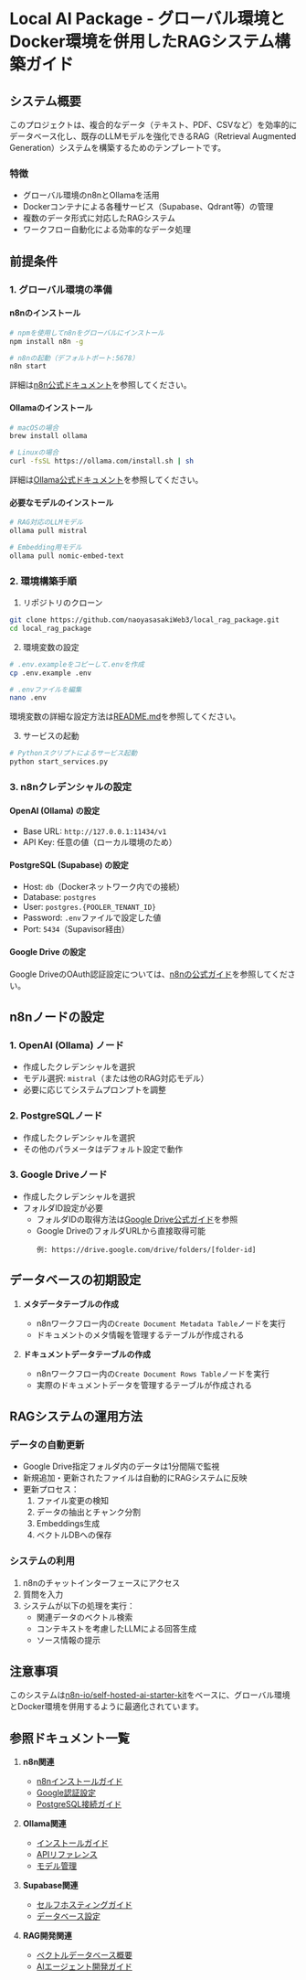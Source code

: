 # Local AI Package - グローバル環境とDocker環境を併用したRAGシステム構築ガイド

## システム概要

このプロジェクトは、複合的なデータ（テキスト、PDF、CSVなど）を効率的にデータベース化し、既存のLLMモデルを強化できるRAG（Retrieval Augmented Generation）システムを構築するためのテンプレートです。

### 特徴
- グローバル環境のn8nとOllamaを活用
- Dockerコンテナによる各種サービス（Supabase、Qdrant等）の管理
- 複数のデータ形式に対応したRAGシステム
- ワークフロー自動化による効率的なデータ処理

## 前提条件

### 1. グローバル環境の準備

#### n8nのインストール
```bash
# npmを使用してn8nをグローバルにインストール
npm install n8n -g

# n8nの起動（デフォルトポート:5678）
n8n start
```
詳細は[n8n公式ドキュメント](https://docs.n8n.io/hosting/installation/npm/)を参照してください。

#### Ollamaのインストール
```bash
# macOSの場合
brew install ollama

# Linuxの場合
curl -fsSL https://ollama.com/install.sh | sh
```
詳細は[Ollama公式ドキュメント](https://ollama.com/download)を参照してください。

#### 必要なモデルのインストール
```bash
# RAG対応のLLMモデル
ollama pull mistral

# Embedding用モデル
ollama pull nomic-embed-text
```

### 2. 環境構築手順

1. リポジトリのクローン
```bash
git clone https://github.com/naoyasasakiWeb3/local_rag_package.git
cd local_rag_package
```

2. 環境変数の設定
```bash
# .env.exampleをコピーして.envを作成
cp .env.example .env

# .envファイルを編集
nano .env
```
環境変数の詳細な設定方法は[README.md](./README.md)を参照してください。

3. サービスの起動
```bash
# Pythonスクリプトによるサービス起動
python start_services.py
```

### 3. n8nクレデンシャルの設定

#### OpenAI (Ollama) の設定
- Base URL: `http://127.0.0.1:11434/v1`
- API Key: 任意の値（ローカル環境のため）

#### PostgreSQL (Supabase) の設定
- Host: `db`（Dockerネットワーク内での接続）
- Database: `postgres`
- User: `postgres.{POOLER_TENANT_ID}`
- Password: `.env`ファイルで設定した値
- Port: `5434`（Supavisor経由）

#### Google Drive の設定
Google DriveのOAuth認証設定については、[n8nの公式ガイド](https://docs.n8n.io/integrations/builtin/credentials/google/oauth-single-service/)を参照してください。

## n8nノードの設定

### 1. OpenAI (Ollama) ノード
- 作成したクレデンシャルを選択
- モデル選択: `mistral`（または他のRAG対応モデル）
- 必要に応じてシステムプロンプトを調整

### 2. PostgreSQLノード
- 作成したクレデンシャルを選択
- その他のパラメータはデフォルト設定で動作

### 3. Google Driveノード
- 作成したクレデンシャルを選択
- フォルダID設定が必要
  - フォルダIDの取得方法は[Google Drive公式ガイド](https://developers.google.com/drive/api/guides/about-files)を参照
  - Google DriveのフォルダURLから直接取得可能
    ```
    例: https://drive.google.com/drive/folders/[folder-id]
    ```

## データベースの初期設定

1. **メタデータテーブルの作成**
   - n8nワークフロー内の`Create Document Metadata Table`ノードを実行
   - ドキュメントのメタ情報を管理するテーブルが作成される

2. **ドキュメントデータテーブルの作成**
   - n8nワークフロー内の`Create Document Rows Table`ノードを実行
   - 実際のドキュメントデータを管理するテーブルが作成される

## RAGシステムの運用方法

### データの自動更新
- Google Drive指定フォルダ内のデータは1分間隔で監視
- 新規追加・更新されたファイルは自動的にRAGシステムに反映
- 更新プロセス：
  1. ファイル変更の検知
  2. データの抽出とチャンク分割
  3. Embeddings生成
  4. ベクトルDBへの保存

### システムの利用
1. n8nのチャットインターフェースにアクセス
2. 質問を入力
3. システムが以下の処理を実行：
   - 関連データのベクトル検索
   - コンテキストを考慮したLLMによる回答生成
   - ソース情報の提示

## 注意事項

このシステムは[n8n-io/self-hosted-ai-starter-kit](https://github.com/n8n-io/self-hosted-ai-starter-kit)をベースに、グローバル環境とDocker環境を併用するように最適化されています。

## 参照ドキュメント一覧

1. **n8n関連**
   - [n8nインストールガイド](https://docs.n8n.io/hosting/installation/npm/)
   - [Google認証設定](https://docs.n8n.io/integrations/builtin/credentials/google/)
   - [PostgreSQL接続ガイド](https://docs.n8n.io/integrations/builtin/app-nodes/n8n-nodes-base.postgres/)

2. **Ollama関連**
   - [インストールガイド](https://ollama.com/download)
   - [APIリファレンス](https://ollama.com/docs/api)
   - [モデル管理](https://ollama.com/docs/models)

3. **Supabase関連**
   - [セルフホスティングガイド](https://supabase.com/docs/guides/self-hosting/docker)
   - [データベース設定](https://supabase.com/docs/guides/database)

4. **RAG開発関連**
   - [ベクトルデータベース概要](https://docs.n8n.io/advanced-ai/examples/understand-vector-databases/)
   - [AIエージェント開発ガイド](https://docs.n8n.io/advanced-ai/langchain/langchain-n8n/) 